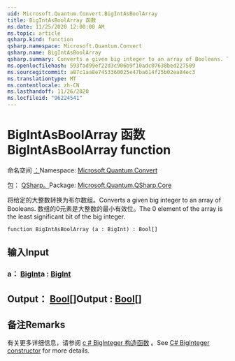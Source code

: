 ```yaml
---
uid: Microsoft.Quantum.Convert.BigIntAsBoolArray
title: BigIntAsBoolArray 函数
ms.date: 11/25/2020 12:00:00 AM
ms.topic: article
qsharp.kind: function
qsharp.namespace: Microsoft.Quantum.Convert
qsharp.name: BigIntAsBoolArray
qsharp.summary: Converts a given big integer to an array of Booleans. The 0 element of the array is the least significant bit of the big integer.
ms.openlocfilehash: 593fad99ef22d3c906b9f10adc07638bed227509
ms.sourcegitcommit: a87c1aa8e7453360025e47ba614f25b02ea84ec3
ms.translationtype: MT
ms.contentlocale: zh-CN
ms.lasthandoff: 11/26/2020
ms.locfileid: "96224541"
---
```

# <a name="bigintasboolarray-function"></a><span data-ttu-id="49b8f-102">BigIntAsBoolArray 函数</span><span class="sxs-lookup"><span data-stu-id="49b8f-102">BigIntAsBoolArray function</span></span>

<span data-ttu-id="49b8f-103">命名空间 [：](xref:Microsoft.Quantum.Convert)</span><span class="sxs-lookup"><span data-stu-id="49b8f-103">Namespace: [Microsoft.Quantum.Convert](xref:Microsoft.Quantum.Convert)</span></span>

<span data-ttu-id="49b8f-104">包： [QSharp。](https://nuget.org/packages/Microsoft.Quantum.QSharp.Core)</span><span class="sxs-lookup"><span data-stu-id="49b8f-104">Package: [Microsoft.Quantum.QSharp.Core](https://nuget.org/packages/Microsoft.Quantum.QSharp.Core)</span></span>


<span data-ttu-id="49b8f-105">将给定的大整数转换为布尔数组。</span><span class="sxs-lookup"><span data-stu-id="49b8f-105">Converts a given big integer to an array of Booleans.</span></span>
<span data-ttu-id="49b8f-106">数组的0元素是大整数的最小有效位。</span><span class="sxs-lookup"><span data-stu-id="49b8f-106">The 0 element of the array is the least significant bit of the big integer.</span></span>

```qsharp
function BigIntAsBoolArray (a : BigInt) : Bool[]
```


## <a name="input"></a><span data-ttu-id="49b8f-107">输入</span><span class="sxs-lookup"><span data-stu-id="49b8f-107">Input</span></span>

### <a name="a--bigint"></a><span data-ttu-id="49b8f-108">a： [BigInt](xref:microsoft.quantum.lang-ref.bigint)</span><span class="sxs-lookup"><span data-stu-id="49b8f-108">a : [BigInt](xref:microsoft.quantum.lang-ref.bigint)</span></span>





## <a name="output--bool"></a><span data-ttu-id="49b8f-109">Output： [Bool](xref:microsoft.quantum.lang-ref.bool)[]</span><span class="sxs-lookup"><span data-stu-id="49b8f-109">Output : [Bool](xref:microsoft.quantum.lang-ref.bool)[]</span></span>



## <a name="remarks"></a><span data-ttu-id="49b8f-110">备注</span><span class="sxs-lookup"><span data-stu-id="49b8f-110">Remarks</span></span>

<span data-ttu-id="49b8f-111">有关更多详细信息，请参阅 [c # BigInteger 构造函数](https://docs.microsoft.com/dotnet/api/system.numerics.biginteger.-ctor?view=netframework-4.7.2#System_Numerics_BigInteger__ctor_System_Int64_) 。</span><span class="sxs-lookup"><span data-stu-id="49b8f-111">See [C# BigInteger constructor](https://docs.microsoft.com/dotnet/api/system.numerics.biginteger.-ctor?view=netframework-4.7.2#System_Numerics_BigInteger__ctor_System_Int64_) for more details.</span></span>